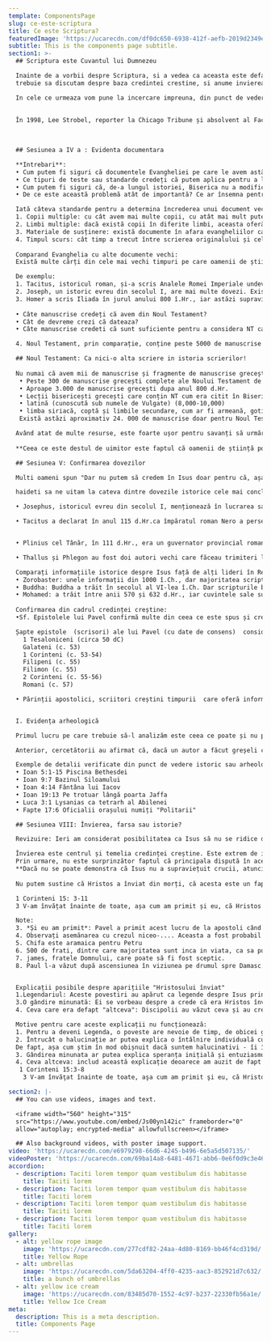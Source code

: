 ```yaml
---
template: ComponentsPage
slug: ce-este-scriptura
title: Ce este Scriptura?
featuredImage: 'https://ucarecdn.com/df0dc650-6938-412f-aefb-2019d2349e13/'
subtitle: This is the components page subtitle.
section1: >-
  ## Scriptura este Cuvantul lui Dumnezeu

  Inainte de a vorbii despre Scriptura, si a vedea ca aceasta este defapt Cuvantul lui Dumnezeu, adica Biblia, 
  trebuie sa discutam despre baza credintei crestine, si anume invierea lui Isus. Daca Isus a existat, a fost Fiul lui Dumnezeu, a murit pe cruce cu adevarat, si a inviat, atunci credinta crestina, si implicit biblia sunt adevarate. Daca nu , atunci totul este o minciuna.

  In cele ce urmeaza vom pune la incercare impreuna, din punct de vedere stiintific..
  
  
  În 1998, Lee Strobel, reporter la Chicago Tribune și absolvent al Facultății de Științe din Yale, a publicat "Pledoarie pentru Cristos : Investigatia personala a unui jurnalist asupra dovezilor lui Isus". Strobel fusese anterior ateu ... etc
  
 

  ## Sesiunea a IV a : Evidenta documentara 

  **Intrebari**:
  • Cum putem fi siguri că documentele Evangheliei pe care le avem astăzi sunt identice cu originalele lor, care au fost pierdute? 
  • Ce tipuri de teste sau standarde credeți că putem aplica pentru a le determina autenticitatea? 
  • Cum putem fi siguri că, de-a lungul istoriei, Biserica nu a modificat textele pentru a-și susține propriile idei și poziții? (Care este o acuzație la care au ajuns Martorii lui Iehova, care au venit cu propria lor traducere și versiune a Bibliei) 
  • De ce este această problemă atât de importantă? Ce ar însemna pentru credința creștină dacă evangheliile nu pot fi de încredere?

  Iată câteva standarde pentru a determina încrederea unui document vechi: 
  1. Copii multiple: cu cât avem mai multe copii, cu atât mai mult putem compara și căuta discrepanțe. 
  2. Limbi multiple: dacă există copii în diferite limbi, aceasta oferă mai multe posibilități de a găsi consistențe și discrepanțe. 
  3. Materiale de susținere: există documente în afara evangheliilor care susțin ceea ce scrie in ele și pot fi utilizate pentru a verifica copiile? Există fragmente? Citări ale altor scriitori? Selecții liturgice? 
  4. Timpul scurs: cât timp a trecut între scrierea originalului și cele mai vechi copii supraviețuitoare?
  
  Comparand Evanghelia cu alte documente vechi:
  Există multe cărți din cele mai vechi timpuri pe care oamenii de știință le consideră fiabile și nu se îndoiesc ca fiind autentice față de originale, chiar dacă formele noastre actuale se bazează pe manuscrise copiate.

  De exemplu:
  1. Tacitus, istoricul roman, și-a scris Analele Romei Imperiale undeva în jurul anului 116 d.Hr. Au fost 16 volume din istoria sa. Cărțile 1-6 există astăzi într-un singur manuscris, scrise in anul 850 d.Hr, cu aproximatie. Cărțile 7-10 s-au pierdut. Cărțile 11-16 se află într-un alt manuscris din secolul al unsprezecelea. Această carte este considerată autentică pe baza acestor mici dovezi.
  2. Joseph, un istoric evreu din secolul I, are mai multe dovezi. Există 9 manuscrise grecești din copii scrise în secolele X-XII. Există traducere din latină din secolul al IV-lea. Și o traducere rusă din secolul al XII-lea.
  3. Homer a scris Iliada în jurul anului 800 î.Hr., iar astăzi supraviețuiesc mai puțin de 650 de manuscrise, dintre care cel mai devreme provin din secolul al II-lea. Asta e un decalaj de 1000 de ani. Neincluzand Noul Testament, Iliada are cel mai mare număr de manuscrise pentru orice document antic.
  
  • Câte manuscrise credeți că avem din Noul Testament? 
  • Cât de devreme crezi că dateaza?
  • Câte manuscrise credeti că sunt suficiente pentru a considera NT ca fiind păstrat într-un mod nealterat de-a lungul vremii?

  4. Noul Testament, prin comparație, conține peste 5000 de manuscrise grecești, dintre care unele fragmente vin clar de la începutul secolului al doilea. Acesta este un decalaj de mai puțin de 50 de ani, iar cantitatea de materiale este complet copleșitoare în comparație cu orice alt document vechi.

  ## Noul Testament: Ca nici-o alta scriere in istoria scrierilor!
  
  Nu numai că avem mii de manuscrise și fragmente de manuscrise grecești, dar:
   • Peste 300 de manuscrise grecești complete ale Noului Testament de la 300-800 d.Hr., împreună cu alte fragmente 
   • Aproape 3.000 de manuscrise grecești dupa anul 800 d.Hr. 
   • Lecții bisericești grecești care conțin NT cum era citit în Biserică (aproximativ 2400 dintre acestea), dar si alte mii de manuscrise în multe limbi diferite, dupa cum urmeaza:
   • latină (cunoscută sub numele de Vulgate) (8,000-10,000) 
   • limba siriacă, coptă și limbile secundare, cum ar fi armeană, gotică, georgiană, slavă și etiopiană din secolele timpurii (încă 8000). 
   Există astăzi aproximativ 24. 000 de manuscrise doar pentru Noul Testament. (edit a bit) Vechiul Testament are mult mai multe.

  Având atat de multe resurse, este foarte ușor pentru savanți să urmărească unde și când și cum s-ar fi putut produce schimbări în copiere. Aceste manuscrise servesc la verificarea reciprocă și arată variațiile ușoare care au apărut, dar care uimitor, nu schimba cu nimic din intelesul lor.
  
  **Ceea ce este destul de uimitor este faptul că oamenii de știință pot spune că cu încredere că Noul Testament în forma pe care am primit-o este de 99,5% pur originalului său. Variațiile de 0,5% sunt atât de minore încât nu afectează nici o doctrină a credinței.**

  ## Sesiunea V: Confirmarea dovezilor

  Multi oameni spun "Dar nu putem să credem în Isus doar pentru că, așa cum se spune în cântec, "Biblia îmi spune așa"." Si au tot dreptul, daca nu au cunoscut inca persoana lui Hristos. Dar a spune ca nu există dovezi credibile în afara Bibliei pentru a confirma viața lui Isus sau ca    Biblia este o carte de credință și nu poate fi dovedită științific este o nebunie curata. 

  haideti sa ne uitam la cateva dintre dovezile istorice cele mai concludente, considerăm că știința, arheologia și istoria obiectivă vor purta probe pentru Biblie, nu împotriva ei

  • Josephus, istoricul evreu din secolul I, menționează în lucrarea sa Antichitățile că "Iacov, fratele lui Isus, numit Hristos", a fost dat spre omorâre de marele preot Anania și de Sanhedrin. Nici un om de stiinta nu a putut denunța acest pasaj ca pe altceva decât original. De asemenea, într-un pasaj mai târziu a continuat să descrie detalii de bază despre viața lui Hristos și cum a atras dupa el un numar semnificativ de adepti.

  • Tacitus a declarat în anul 115 d.Hr.ca împăratul roman Nero a persecutat creștinii ca fiind țapi ispășitori pentru focul care a devastat Roma în anul 64 d.Hr. El menționează că creștinii și-au obținut originea de la Hristos, care a fost executat de Pontius Pilat și care au practicat o superstiție foarte răutăcioasă , credința în înviere. Avem aici confirmarea, dintr-o sursă nesimpatetica, unele informații de bază despre cea mai veche Biserică - si anume, pe ca s-a răspândit pe baza Învierii lui Cristos.


  • Plinius cel Tânăr, în 111 d.Hr., era un guvernator provincial roman. El a scris împăratului Traian (Traian - amintit în România că a cucerit dacii), care au confirmat credințele primilor creștini ("a strigat lui Hristos ca și lui Dumnezeu"), pe care el la persecutat și la torturat.

  • Thallus și Phlegon au fost doi autori vechi care făceau trimiteri la ziua în care lumea sa întunecat și soarele a fost ascuns la prânz și pământul sa cutremurat, datat în 33 d.Hr. și explicat ca un eveniment cosmic. Thallus a încercat să o explice ca o eclipsă. În mod semnificativ, acestea nu au nicio legătură cu Evanghelia sau cu nici o vorbă despre creștinism, astfel încât acestea sunt o bună coroborare a evenimentelor în sine.

  Comparați informațiile istorice despre Isus față de alți lideri în Religiile Lumii:
  • Zorobaster: unele informații din 1000 î.Ch., dar majoritatea scripturilor zoroastriene nu au fost scrise până în secolul III d.Hr. Cea mai populară biografie a lui Zoroaster a fost scrisă în jurul anului 1278 d.Hr.
  • Buddha: Buddha a trăit în secolul al VI-lea î.Ch. Dar scripturile budiste și prima biografie a lui Buddha nu au fost scrise decât după Hristos.
  • Mohamed: a trăit între anii 570 și 632 d.Hr., iar cuvintele sale sunt păstrate în Coran, dar biografia lui nu a fost scrisă până în 767.
    
  Confirmarea din cadrul credinței creștine:
  •Sf. Epistolele lui Pavel confirmă multe din ceea ce este spus și crezut despre Hristos în Evanghelii și au fost scrise înaintea lor. Aceasta arată o credință bine stabilită și închinarea lui Isus ca Fiul lui Dumnezeu în Biserica timpurie.

  Șapte epistole  (scrisori) ale lui Pavel (cu date de consens)  considerate autentice de către cei mai mulți cercetători
    1 Tesaloniceni (circa 50 dC)
    Galateni (c. 53)
    1 Corinteni (c. 53-54)
    Filipeni (c. 55)
    Filimon (c. 55)
    2 Corinteni (c. 55-56)
    Romani (c. 57)

  • Părinții apostolici, scriitori creștini timpurii  care oferă informații importante despre primele credințe și învățături despre Isus Hristos. De exemplu, Sf. Ignatie din Antiohia, martirizat înainte de anul 117 dC; Sf. Policarp, episcop de Smirna, Epistolele lui Barnabus, colegul lui Pavel; Clement de Roma, unul dintre primii episcopi de acolo.


  I. Evidența arheologică

  Primul lucru pe care trebuie să-l analizăm este ceea ce poate și nu poate verifica arheologia. De exemplu, poate verifica anumite detalii, dar nu poate verifica ceea ce au spus sau gândit oamenii. Poate verifica dacă există un loc descris în realitate sau dacă anumite practici sau tehnologii sunt în uz. De asemenea, ar trebui să fie capabil să verifice dacă au existat anumite figuri istorice, cum ar fi Pontius Pilat

  Anterior, cercetătorii au afirmat că, dacă un autor a făcut greșeli cu privire la fapte și cifre istorice de bază, atunci întreaga lor poveste nu putea fi de încredere. Unii au subliniat anumite exemple din Evanghelii ca dovadă că nu erau fiabile. Cu toate acestea, cercetarea științifică îmbunătățită și avansată a arătat că în toate aceste cazuri scriitorul evanghelic a fost corect despre prezentul său și că noi, cu cunoștințele noastre limitate despre trecut, am greșit. De exemplu, unii credeau că Ioan se înșela, deoarece piscina din Bethesda cu cele cinci pridvor (Ioan 5:1-115) nu fusese găsită. Totuși, a fost descoperită de atunci și a corespuns descrierii.

  Exemple de detalii verificate din punct de vedere istoric sau arheologic, care mai inainte nu fusese descoperite
  • Ioan 5:1-15 Piscina Bethesdei
  • Ioan 9:7 Bazinul Siloamului
  • Ioan 4:14 Fântâna lui Iacov
  • Ioan 19:13 Pe trotuar lângă poarta Jaffa
  • Luca 3:1 Lysanias ca tetrarh al Abilenei
  • Fapte 17:6 Oficialii orașului numiți "Politarii"

  ## Sesiunea VIII: Învierea, farsa sau istorie?

  Revizuire: Ieri am considerat posibilitatea ca Isus să nu se ridice din morți pentru că El nu a murit cu adevărat din Răstignire. Acest lucru este de fapt crezut de milioane de oameni din lume care urmăresc Scriptura islamică, Coranul. Care sunt unele dintre motivele pentru care este puțin probabil că Hristos a supraviețuit Răstignirii sau că a înviat din morți fără ajutor supranatural ca Dumnezeu?

  Învierea este centrul și temelia credinței creștine. Este extrem de important acest fapt. Sf. Pavel a spus: "Dacă Hristos nu este înviat, atunci propovăduirea noastră este goală și credința voastră este și ea goală". ( add quote)
  Prin urmare, nu este surprinzător faptul că principala dispută în această instanță se va baza pe faptul dacă a avut loc sau nu înviere. 
  **Dacă nu se poate demonstra că Isus nu a supraviețuit crucii, atunci rapoartele Învierii Lui trebuie să fi crescut în jurul legendelor, halucinațiilor și credincioșilor fanatici.**
  
  Nu putem sustine că Hristos a înviat din morți, că acesta este un fapt istoric demn de încredere și singura explicație adecvată pentru toate evenimentele descrise în Evanghelie și care au urmat după aceea, fara a avea o baza solida. Sa luam în considerare acum un pasaj foarte important din prima scrisoare a lui Pavel către corinteni (care stim deja ca este atestata de toti istoricii):

  1 Corinteni 15: 3-11
  3 V-am învățat înainte de toate, așa cum am primit și eu, că Hristos a murit pentru sinsiții noștri, după Scripturi, 4 că a fost îngropat și a înviat o treie zi, după Scripturi, 5 și că Sa arătat lui Chifa, apoi cele douăsprezece. 6 După aceea, s-au arătat peste cinci sute de frați deodată, dintre care cei mai mulți sunt încă în viață, iar unii au fost asimilați. 7 Înainte, S-a arătat lui Iacov, apoi tuturor apostolilor. 8 După toate, ca un stârpituri, mi S-a arătat și mie. 9 Căci eu sunt cel mai neînsemnat dintre apostoli; nu sunt vrednic să port numele de apostol, pentru că am persecutat Biserica lui Dumnezeu. 10 Prin harul lui Dumnezeu sunt ce sunt. Și harul Lui față de mine nu a fost vrednic, dar am lucrat mai mult decât toți, totuși nu eu, ci harul lui Dumnezeu, care este în a mea. 11 Astfel dar, ori eu, ori ei, noi așa ne propovăduim și voi așa ai crezut.

  Note: 
  3. *Și eu am primit*: Pavel a primit acest lucru de la apostoli când sa convertit, în jurul anului 35. Sa ne amintim ca el a fost un aspru asupritor al crestinilor. Expresia "potrivit Scripturilor" indică natura credibilă a acestei tradiții. 
  4. Observați asemănarea cu crezul niceo-.... Aceasta a fost probabil folosită de primii creștini ca o declarație a credinței. 
  5. Chifa este aramaica pentru Petru 
  6. 500 de frati, dintre care majoritatea sunt inca in viata, ca sa puteti verifica cu ei adevarul a ceea ce spune Pavel! 
  7. james, fratele Domnului, care poate să fi fost sceptic. 
  8. Paul l-a văzut după ascensiunea în viziunea pe drumul spre Damasc.


  Explicații posibile despre aparițiile "Hristosului înviat" 
  1.Legendariul: Aceste povestiri au apărut ca legende despre Isus printre urmașii care voiau să creadă că era ceva mai mult decât un simplu învățător. 2.Halucinații: Aparițiile au fost probabil halucinații întâlnite de adepții emoționali distrați, care nu au putut reconcilia moartea profesorului lor cu promisiunile pe care le-a făcut despre ridicarea de la moarte. 
  3.O gândire minunată: Ei se vorbeau despre a crede că era Hristos înviat. După moartea lui Isus, ei au privit în urmăle zile dificile și s-au convins că întâlnirile cu "îngerii" și "grădinarul" și "călătorul" pe drumul spre Emmaus erau cu adevărat Hristos Însuși. 
  4. Ceva care era defapt "altceva": Discipolii au văzut ceva și au crezut sincer că ceea ce au văzut a fost Hristos cel înviat, dar nu a fost așa. (Asta e imposibil.) A fost altceva.

  Motive pentru care aceste explicații nu funcționează:
  1. Pentru a deveni Legenda, o poveste are nevoie de timp, de obicei generații. Luați în considerare 1 Corinteni 15:6. Sf. Pavel îi invită pe cititorii săi să verifice faptele pentru ei înșiși cu sutele de martori oculari. De asemenea, această listă specială, deja sub forma unui "mini-crez", a fost primită de Pavel de la Discipol atunci când sa convertit - cu aproximativ 20 de ani înainte de a scrie această scrisoare. (convertit în anul 35 d.Hr., scrisă, c. 55 AD). Din nou, Evangheliile pot fi de încredere. 
  2. Întrucât o halucinație ar putea explica o întâlnire individuală cu Hristos înviat, nu există dovezi clinice cunoscute pentru o halucinație psihică indusă de mulți oameni, fie la doisprezece, fie la cinci sute. Halucinațiile sunt evenimente individuale intense și nu sunt împărtășite. 
  De fapt, așa cum știm în mod obișnuit dacă suntem halucinativi - îi întrebăm pe altcineva dacă văd același lucru pe care îl facem! 
  3. Gândirea minunata ar putea explica speranța inițială și entuziasmul. Cu toate acestea, ucenicii nu au fost ușor convinși și Hristos "ia îndemnat pentru lipsa lor de credință". Ei au venit în aparențele care nu sperau să-L vadă pe Hristos, ci să nu creadă pe aceia care au făcut-o. Exemplul clasic este Sf. Thomas, care a refuzat să creadă pe baza unei gândiri dornic, dar a cerut dovezi. În al doilea rând, o astfel de dorință nu ar rezista cu greu testului timpului până la punctul în care ucenicii își doresc să risteze și, în cele din urmă, își dau viața pentru ceva pe care ei îl știau adânc în interior pentru a fi făcut și nu 100% siguri. 
  4. Ceva altceva: includ această explicație deoarece am auzit de fapt că a fost folosit de cineva care altfel este în mod normal rațional și inteligent. Este un exemplu al unei simple respingeri a învierii pe motive filosofice.
   1 Corinteni 15:3-8 
    3 V-am învăţat înainte de toate, aşa cum am primit şi eu, că Hristos a murit pentru păcatele noastre, după Scripturi, 4 că a fost îngropat şi a înviat a treia zi, după Scripturi, 5 şi că S-a arătat lui Chifa, apoi celor doisprezece. 6 După aceea S-a arătat la peste cinci sute de fraţi deodată, dintre care cei mai mulţi sunt încă în viaţă, iar unii au adormit. 7 În urmă, S-a arătat lui Iacov, apoi tuturor apostolilor. 8 După ei toţi, ca unei stârpituri, mi S-a arătat şi mie. 

section2: |-
  ## You can use videos, images and text.

  <iframe width="560" height="315"
  src="https://www.youtube.com/embed/Js00yn142ic" frameborder="0"
  allow="autoplay; encrypted-media" allowfullscreen></iframe>

  ## Also background videos, with poster image support.
video: 'https://ucarecdn.com/e6979298-66d6-4245-b496-6e5a5d507135/'
videoPoster: 'https://ucarecdn.com/69ba14a8-6481-4671-abb6-0e6f0d9c3e46/'
accordion:
  - description: Taciti lorem tempor quam vestibulum dis habitasse
    title: Taciti lorem
  - description: Taciti lorem tempor quam vestibulum dis habitasse
    title: Taciti lorem
  - description: Taciti lorem tempor quam vestibulum dis habitasse
    title: Taciti lorem
  - description: Taciti lorem tempor quam vestibulum dis habitasse
    title: Taciti lorem
gallery:
  - alt: yellow rope image
    image: 'https://ucarecdn.com/277cdf82-24aa-4d80-8169-bb46f4cd319d/'
    title: Yellow Rope
  - alt: umbrellas
    image: 'https://ucarecdn.com/5da63204-4ff0-4235-aac3-852921d7c632/'
    title: a bunch of umbrellas
  - alt: yellow ice cream
    image: 'https://ucarecdn.com/83485d70-1552-4c97-b237-22330fb56a1e/'
    title: Yellow Ice Cream
meta:
  description: This is a meta description.
  title: Components Page
---
```


